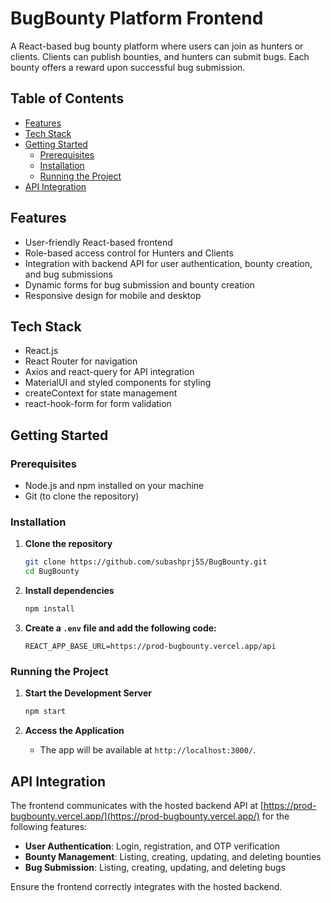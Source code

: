 # BugBounty Platform Frontend

A React-based bug bounty platform where users can join as hunters or clients. Clients can publish bounties, and hunters can submit bugs. Each bounty offers a reward upon successful bug submission.

## Table of Contents

- [Features](#features)
- [Tech Stack](#tech-stack)
- [Getting Started](#getting-started)
  - [Prerequisites](#prerequisites)
  - [Installation](#installation)
  - [Running the Project](#running-the-project)
- [API Integration](#api-integration)


## Features

- User-friendly React-based frontend
- Role-based access control for Hunters and Clients
- Integration with backend API for user authentication, bounty creation, and bug submissions
- Dynamic forms for bug submission and bounty creation
- Responsive design for mobile and desktop

## Tech Stack

- React.js
- React Router for navigation
- Axios and react-query for API integration
- MaterialUI and styled components for styling
- createContext for state management
- react-hook-form for form validation 

## Getting Started

### Prerequisites

- Node.js and npm installed on your machine
- Git (to clone the repository)

### Installation

1. **Clone the repository**

   ```bash
   git clone https://github.com/subashprj55/BugBounty.git
   cd BugBounty
   ```

2. **Install dependencies**

   ```bash
   npm install
   ```

3. **Create a `.env` file and add the following code:**

   ```env
   REACT_APP_BASE_URL=https://prod-bugbounty.vercel.app/api
   ```

### Running the Project

1. **Start the Development Server**

   ```bash
   npm start
   ```

2. **Access the Application**

   - The app will be available at `http://localhost:3000/`.

## API Integration

The frontend communicates with the hosted backend API at [https://prod-bugbounty.vercel.app/](https://prod-bugbounty.vercel.app/) for the following features:

- **User Authentication**: Login, registration, and OTP verification
- **Bounty Management**: Listing, creating, updating, and deleting bounties
- **Bug Submission**: Listing, creating, updating, and deleting bugs

Ensure the frontend correctly integrates with the hosted backend.

